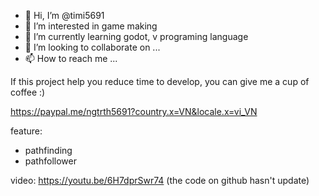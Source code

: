 - 👋 Hi, I’m @timi5691
- 👀 I’m interested in game making
- 🌱 I’m currently learning godot, v programing language
- 💞️ I’m looking to collaborate on ...
- 📫 How to reach me ...

If this project help you reduce time to develop, you can give me a cup of coffee :)

https://paypal.me/ngtrth5691?country.x=VN&locale.x=vi_VN

feature:
- pathfinding
- pathfollower

video: https://youtu.be/6H7dprSwr74 (the code on github hasn't update)
